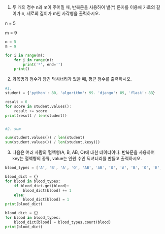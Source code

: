 1. 두 개의 정수 n과 m이 주어질 때, 반복문을 사용하여 별(*) 문자를 이용해 가로의 길이가 n, 세로의 길이가 m인 사각형을 출력하시오.

n = 5

m = 9



```python
n = 5
m = 9

for i in range(m):
	for j in range(n):
        print('*', end='')
    print()
```





2. 과목명과 점수가 담긴 딕셔너리가 있을 때, 평균 점수를 출력하시오.

```python
#1. 
student = {'python': 80, 'algorithm': 99. 'django': 89, 'flask': 83}

result = 0
for score in student.values():
    result += score
print(result / len(student))


#2. sum

sum(student.values()) / len(student)
sum(student.values()) / len(student.kesy())
```



3. 다음은 여러 사람의 혈액형(A, B, AB, O)에 대한 데이터이다. 반복문을 사용하여 key는 혈액형의 종류, value는 인원 수인 딕셔너리를 만들고 출력하시오.

```python
blood_types = ['A', 'B', 'A', 'O', 'AB', 'AB', 'O', 'A', 'B', 'O', 'B', 'AB']

blood_dict = {}
for blood in blood_types:
    if blood_dict.get(blood):
        blood_dict[blood] += 1
    else:
        blood_dict[blood] = 1
print(blood_dict)

blood_dict = {}
for blood in blood_types:
    blood_dict[blood] = blood_types.count(blood)
print(blood_dict)
```



